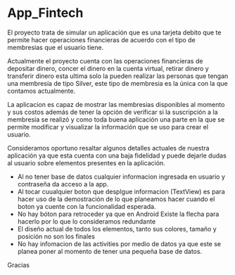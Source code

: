 # App_Fintech

El proyecto trata de simular un aplicación  que es una tarjeta debito que te permite hacer operaciones financieras de acuerdo con el tipo de membresias que el usuario tiene.

Actualmente el proyecto cuenta con las operaciones financieras de depositar dinero, concer el dinero en la cuenta virtual, retirar dinero y transferir dinero esta ultima solo la pueden realizar las personas que tengan una membresía de tipo Silver, este tipo de membresia es la única con la que contamos actualmente. 

La aplicacion es capaz de mostrar las membresias disponibles al momento y sus costos además de tener la opción de verificar si la suscripción a la membresia se realizó y como toda buena aplicación una parte en la que se permite modificar y visualizar la información que se uso para crear el usuario.

Consideramos oportuno resaltar algunos detalles actuales de nuestra aplicación ya que esta cuenta con una baja fidelidad y puede dejarle dudas al usuario sobre elementos presentes en la aplicación.

- Al no tener base de datos cualquier informacion ingresada en usuario y contraseña da acceso a la app.
-  Al tocar cuualquier boton que desplgue informacion (TextView) es para hacer uso de la demostración de lo que planeamos hacer cuando el boton ya cuente con la funcionalidad esperada.
- No hay bóton para retroceder ya que en Android Existe la flecha para hacerlo por lo que lo consideramos redundante
- El diseño actual de todos los elementos, tanto sus colores, tamaño y posición no son los finales
- No hay infomacion de las activities por medio de datos ya que este se planea poner al momento de tener una pequeña base de datos. 

Gracias 

